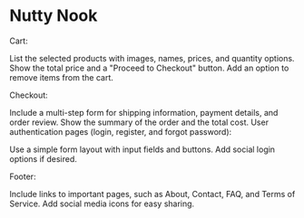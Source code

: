 # Nutty Nook

Cart:

List the selected products with images, names, prices, and quantity options.
Show the total price and a "Proceed to Checkout" button.
Add an option to remove items from the cart.

Checkout:

Include a multi-step form for shipping information, payment details, and order review.
Show the summary of the order and the total cost.
User authentication pages (login, register, and forgot password):

Use a simple form layout with input fields and buttons.
Add social login options if desired.

Footer:

Include links to important pages, such as About, Contact, FAQ, and Terms of Service.
Add social media icons for easy sharing.
